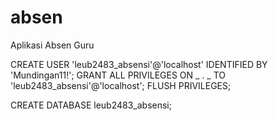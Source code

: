 # absen

Aplikasi Absen Guru

CREATE USER 'leub2483_absensi'@'localhost' IDENTIFIED BY 'Mundingan11!';
GRANT ALL PRIVILEGES ON _ . _ TO 'leub2483_absensi'@'localhost';
FLUSH PRIVILEGES;

CREATE DATABASE leub2483_absensi;
